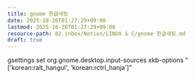 ```yaml
---
title: gnome 한글세팅
date: 2025-10-26T01:27:29+09:00
lastmod: 2025-10-26T01:27:29+09:00
resource-path: 02.inbox/Notion/LINUX & C/gnome 한글세팅.md
draft: true
---
```

gsettings set org.gnome.desktop.input-sources xkb-options "['korean:ralt_hangul', 'korean:rctrl_hanja']”